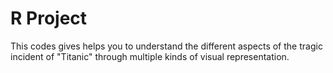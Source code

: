 # R Project
This codes gives helps you to understand the different aspects of the tragic incident of "Titanic" through multiple kinds of visual representation.
